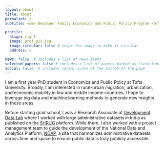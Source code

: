 ```yaml
---
layout: about
title: about
permalink: /
subtitle: <em> Neubauer Family Economics and Public Policy Program <br>  The Fletcher School and the Graduate School of Arts and Sciences at Tufts University </em>

profile:
  align: right
  image: prof_pic.jpg
  image_circular: false # crops the image to make it circular
  address: >

news: false  # includes a list of news items
selected_papers: false # includes a list of papers marked as "selected={true}"
social: false  # includes social icons at the bottom of the page
---
```


I am a first year PhD student in Economics and Public Policy at Tufts University. Broadly, I am interested in rural-urban migration, urbanization, and economic mobility in low and middle income countries. I hope to leverage big data and machine learning methods to generate new insights in these areas.

Before starting grad school, I was a Research Associate at [Development Data Lab](https://www.devdatalab.org/) where I worked with large administrative datasets in India as published on the [SHRUG](https://www.devdatalab.org/shrug) platform. While there, I also worked with a project management team to guide the development of the National Data and Analytics Platform, [NDAP](https://ndap.niti.gov.in), a site that harmonizes administrative datasets across time and space to ensure public data is truly publicly accessible.


